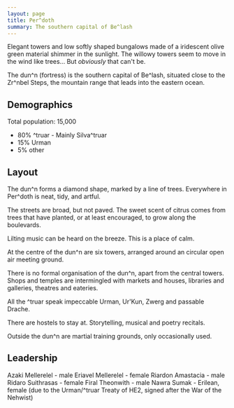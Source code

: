 ```yaml
---
layout: page
title: Per^doth
summary: The southern capital of Be^lash
---
```


Elegant towers and low softly shaped bungalows made of a iridescent olive green material shimmer in the sunlight. The willowy towers seem to move in the wind like trees… But _obviously_ that can't be.

The dun^n (fortress) is the southern capital of Be^lash, situated close to the Zr^nbel Steps, the mountain range that leads into the eastern ocean.

## Demographics
Total population: 15,000
- 80% ^truar - Mainly Silva^truar
- 15% Urman
- 5% other

## Layout
The dun^n forms a diamond shape, marked by a line of trees. Everywhere in Per^doth is neat, tidy, and artful.

The streets are broad, but not paved. The sweet scent of citrus comes from trees that have planted, or at least encouraged, to grow along the boulevards.

Lilting music can be heard on the breeze. This is a place of calm.

At the centre of the dun^n are six towers, arranged around an circular open air meeting ground.

There is no formal organisation of the dun^n, apart from the central towers. Shops and temples are intermingled with markets and houses, libraries and galleries, theatres and eateries.

All the ^truar speak impeccable Urman, Ur'Kun, Zwerg and passable Drache.

There are hostels to stay at. Storytelling, musical and poetry recitals.

Outside the dun^n are martial training grounds, only occasionally used.

## Leadership
Azaki Mellerelel - male
Eriavel Mellerelel - female
Riardon Amastacia - male
Ridaro Suithrasas - female
Firal Theonwith - male
Nawra Sumak - Erilean, female (due to the Urman/^truar Treaty of HE2, signed after the War of the Nehwist)

